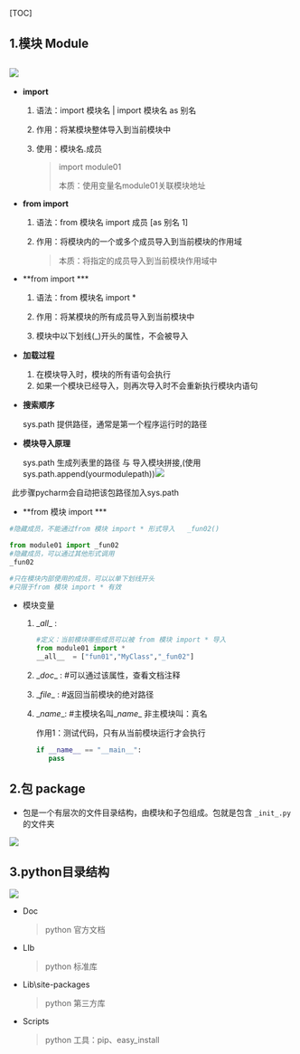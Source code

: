 

[TOC]

## 1.模块 Module

## ![](H:\图片\Module.png)



+ **import**

  1. 语法：import 模块名    |     import 模块名 as 别名

  2. 作用：将某模块整体导入到当前模块中

  3. 使用：模块名.成员

     > import module01
     >
     > 本质：使用变量名module01关联模块地址

+ **from import**

  1. 语法：from 模块名 import  成员 [as 别名 1]

  2. 作用：将模块内的一个或多个成员导入到当前模块的作用域

     > 本质：将指定的成员导入到当前模块作用域中

+ **from import ***

  1. 语法：from 模块名 import *

  2. 作用：将某模块的所有成员导入到当前模块中

  3. 模块中以下划线(_)开头的属性，不会被导入

     

+ **加载过程**

  1. 在模块导入时，模块的所有语句会执行
  2. 如果一个模块已经导入，则再次导入时不会重新执行模块内语句

  

+ **搜索顺序**

  sys.path 提供路径，通常是第一个程序运行时的路径

  

+ **模块导入原理**

  sys.path 生成列表里的路径 与 导入模块拼接,(使用sys.path.append(yourmodulepath))![](H:\图片\mark.png)

​                  此步骤pycharm会自动把该包路径加入sys.path 

+ **from 模块 import ***

```python
#隐藏成员，不能通过from 模块 import * 形式导入   _fun02()

from module01 import _fun02
#隐藏成员，可以通过其他形式调用
_fun02

#只在模块内部使用的成员，可以以单下划线开头
#只限于from 模块 import * 有效
```

+ 模块变量

  1. \__all__  :

     ```python
     #定义：当前模块哪些成员可以被 from 模块 import * 导入
     from module01 import *
     __all__  = ["fun01","MyClass","_fun02"]
     ```

  2. \__doc__ :  #可以通过该属性，查看文档注释

  3. \__file__ :  #返回当前模块的绝对路径

  4. \__name__:  #主模块名叫\__name__   非主模块叫：真名

     作用1：测试代码，只有从当前模块运行才会执行

     ```python
     if __name__ == "__main__":
     	pass
     ```


## 2.包 package

+ 包是一个有层次的文件目录结构，由模块和子包组成。包就是包含 `_init_.py`的文件夹

![](H:\图片\package.png)

## 3.python目录结构

![](H:\图片\python目录结构.png)

+ Doc

  > python 官方文档

+ LIb

  > python 标准库

+ Lib\site-packages

  > python 第三方库

+ Scripts

  > python 工具：pip、easy_install